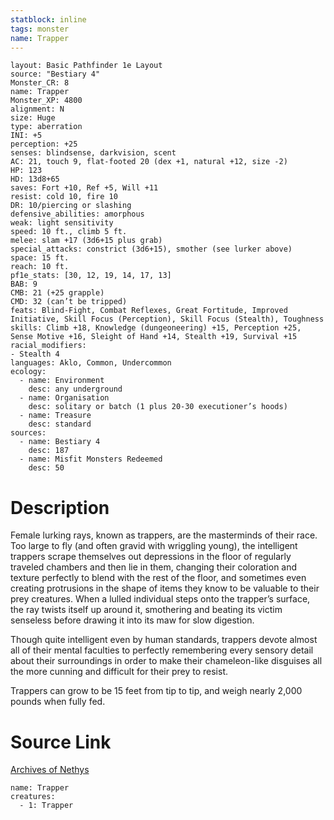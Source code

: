 ```yaml
---
statblock: inline
tags: monster
name: Trapper
---
```

```statblock
layout: Basic Pathfinder 1e Layout
source: "Bestiary 4"
Monster_CR: 8
name: Trapper
Monster_XP: 4800
alignment: N
size: Huge
type: aberration
INI: +5
perception: +25
senses: blindsense, darkvision, scent
AC: 21, touch 9, flat-footed 20 (dex +1, natural +12, size -2)
HP: 123
HD: 13d8+65
saves: Fort +10, Ref +5, Will +11
resist: cold 10, fire 10
DR: 10/piercing or slashing
defensive_abilities: amorphous
weak: light sensitivity
speed: 10 ft., climb 5 ft.
melee: slam +17 (3d6+15 plus grab)
special_attacks: constrict (3d6+15), smother (see lurker above)
space: 15 ft.
reach: 10 ft.
pf1e_stats: [30, 12, 19, 14, 17, 13]
BAB: 9
CMB: 21 (+25 grapple)
CMD: 32 (can’t be tripped)
feats: Blind-Fight, Combat Reflexes, Great Fortitude, Improved Initiative, Skill Focus (Perception), Skill Focus (Stealth), Toughness
skills: Climb +18, Knowledge (dungeoneering) +15, Perception +25, Sense Motive +16, Sleight of Hand +14, Stealth +19, Survival +15
racial_modifiers:
- Stealth 4
languages: Aklo, Common, Undercommon
ecology:
  - name: Environment
    desc: any underground
  - name: Organisation
    desc: solitary or batch (1 plus 20-30 executioner’s hoods)
  - name: Treasure
    desc: standard
sources:
  - name: Bestiary 4
    desc: 187
  - name: Misfit Monsters Redeemed
    desc: 50
```
# Description
Female lurking rays, known as trappers, are the masterminds of their race. Too large to fly (and often gravid with wriggling young), the intelligent trappers scrape themselves out depressions in the floor of regularly traveled chambers and then lie in them, changing their coloration and texture perfectly to blend with the rest of the floor, and sometimes even creating protrusions in the shape of items they know to be valuable to their prey creatures. When a lulled individual steps onto the trapper’s surface, the ray twists itself up around it, smothering and beating its victim senseless before drawing it into its maw for slow digestion.

Though quite intelligent even by human standards, trappers devote almost all of their mental faculties to perfectly remembering every sensory detail about their surroundings in order to make their chameleon-like disguises all the more cunning and difficult for their prey to resist.

Trappers can grow to be 15 feet from tip to tip, and weigh nearly 2,000 pounds when fully fed.
# Source Link
[Archives of Nethys](https://aonprd.com/MonsterDisplay.aspx?ItemName=Trapper)
```encounter-table
name: Trapper
creatures:
  - 1: Trapper
```
